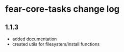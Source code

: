 # fear-core-tasks change log

## 1.1.3

- added documentation
- created utils for filesystem/install functions